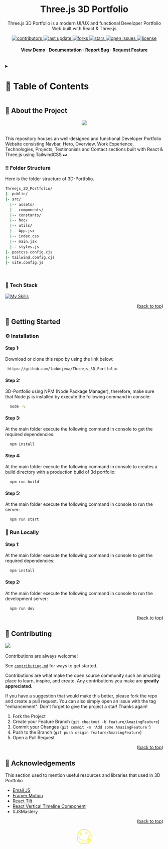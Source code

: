 <a name="readme-top"></a>
<div align="center">

 

  <h1>Three.js 3D Portfolio</h1>

  <p>
    Three.js 3D Portfolio is a modern UI/UX and functional Developer Portfolio Web built with React & Three.js
  </p>

<!-- Badges -->
<p>
  <a href="https://github.com/ladunjexa/Threejs_3D_Portfolio/graphs/contributors">
    <img src="https://img.shields.io/github/contributors/ladunjexa/Threejs_3D_Portfolio" alt="contributors" />
  </a>
  <a href="">
    <img src="https://img.shields.io/github/last-commit/ladunjexa/Threejs_3D_Portfolio" alt="last update" />
  </a>
  <a href="https://github.com/ladunjexa/Threejs_3D_Portfolio/network/members">
    <img src="https://img.shields.io/github/forks/ladunjexa/Threejs_3D_Portfolio" alt="forks" />
  </a>
  <a href="https://github.com/ladunjexa/Threejs_3D_Portfolio/stargazers">
    <img src="https://img.shields.io/github/stars/ladunjexa/Threejs_3D_Portfolio" alt="stars" />
  </a>
  <a href="https://github.com/ladunjexa/Threejs_3D_Portfolio/issues/">
    <img src="https://img.shields.io/github/issues/ladunjexa/Threejs_3D_Portfolio" alt="open issues" />
  </a>
  <a href="https://github.com/ladunjexa/Threejs_3D_Portfolio/blob/master/LICENSE">
    <img src="https://img.shields.io/github/license/ladunjexa/Threejs_3D_Portfolio.svg" alt="license" />
  </a>
</p>

 <h4>
    <a href="https://threejs-3-d-portfolio.vercel.app/">View Demo</a>
  <span> · </span>
    <a href="https://github.com/ladunjexa/Threejs_3D_Portfolio">Documentation</a>
  <span> · </span>
    <a href="https://github.com/ladunjexa/Threejs_3D_Portfolio/issues/">Report Bug</a>
  <span> · </span>
    <a href="https://github.com/ladunjexa/Threejs_3D_Portfolio/issues/">Request Feature</a>
  </h4>
</div>

<br />

<!-- Table of Contents -->
<details>

<summary>

# :notebook_with_decorative_cover: Table of Contents

</summary>

- [About the Project](#star2-about-the-project)
  * [Folder Structure](#bangbang-folder-structure)
  * [Tech Stack](#space_invader-tech-stack)
- [Getting Started](#toolbox-getting-started)
  * [Installation](#gear-installation)
  * [Run Locally](#running-run-locally)
- [Contributing](#wave-contributing)
- [License](#warning-license)
- [Contact](#handshake-contact)
- [Acknowledgements](#gem-acknowledgements)

</details>  

<!-- About the Project -->
## :star2: About the Project

<div align="center">
  <img src="readme_assets/3d-portfolio.png" height="auto" width="90%"/>
</div>

<br />

This repository houses an well-designed and functional Developer Portfolio Website consisting Navbar, Hero, Overview, Work Experience, Technologies, Projects, Testimonials and Contact sections built with React & Three.js using TailwindCSS ⏭

<!-- Folder Structure -->
### :bangbang: Folder Structure

Here is the folder structure of 3D-Portfolio.
```bash
Threejs_3D_Portfolio/
|- public/
|- src/
  |-- assets/
  |-- components/
  |-- constants/
  |-- hoc/
  |-- utils/
  |-- App.jsx
  |-- index.css
  |-- main.jsx
  |-- styles.js
|- postcss.config.cjs
|- tailwind.config.cjs
|- vite.config.js
```
<br />

<!-- TechStack -->
### :space_invader: Tech Stack

[![My Skills](https://skillicons.dev/icons?i=js,react,tailwind,threejs)](https://skillicons.dev)

<p align="right">(<a href="#readme-top">back to top</a>)</p>

<!-- Getting Started -->
## :toolbox: Getting Started

<!-- Installation -->
### :gear: Installation

#### Step 1:
Download or clone this repo by using the link below:

```bash
 https://github.com/ladunjexa/Threejs_3D_Portfolio
```

#### Step 2:

3D-Portfolio using NPM (Node Package Manager), therefore, make sure that Node.js is installed by execute the following command in console:

```bash
  node -v
```

#### Step 3:

At the main folder execute the following command in console to get the required dependencies:

```bash
  npm install
```

#### Step 4:

At the main folder execute the following command in console to creates a build directory with a production build of 3d portfolio:

```bash
  npm run build
```

#### Step 5:

At the main folder execute the following command in console to run the server:

```bash
  npm run start
```

<!-- Run Locally -->
### :running: Run Locally

#### Step 1:

At the main folder execute the following command in console to get the required dependencies:

```bash
  npm install
```

#### Step 2:

At the main folder execute the following command in console to run the development server:

```bash
  npm run dev
```

<p align="right">(<a href="#readme-top">back to top</a>)</p>

<!-- Contributing -->
## :wave: Contributing

<a href="https://github.com/ladunjexa/Threejs_3D_Portfolio/graphs/contributors">
  <img src="https://contrib.rocks/image?repo=ladunjexa/Threejs_3D_Portfolio" />
</a>


Contributions are always welcome!

See [`contributing.md`](https://contributing.md/) for ways to get started.

Contributions are what make the open source community such an amazing place to learn, inspire, and create. Any contributions you make are **greatly appreciated**.

If you have a suggestion that would make this better, please fork the repo and create a pull request. You can also simply open an issue with the tag "enhancement".
Don't forget to give the project a star! Thanks again!

1. Fork the Project
2. Create your Feature Branch (`git checkout -b feature/AmazingFeature`)
3. Commit your Changes (`git commit -m 'Add some AmazingFeature'`)
4. Push to the Branch (`git push origin feature/AmazingFeature`)
5. Open a Pull Request

<p align="right">(<a href="#readme-top">back to top</a>)</p>



<!-- Acknowledgments -->
## :gem: Acknowledgements

This section used to mention useful resources and libraries that used in 3D Portfolio

 - [Email JS](https://www.emailjs.com/)
 - [Framer Motion](https://www.framer.com/motion/)
 - [React Tilt](https://www.npmjs.com/package/react-tilt)
 - [React Vertical Timeline Component](https://www.npmjs.com/package/react-vertical-timeline-component)
 - #JSMastery

<p align="right">(<a href="#readme-top">back to top</a>)</p>

<p align="center">
<img src="https://github.com/ladunjexa/Threejs_3D_Portfolio/blob/main/public/logo.png" height="auto" width="10%" />
</p>
